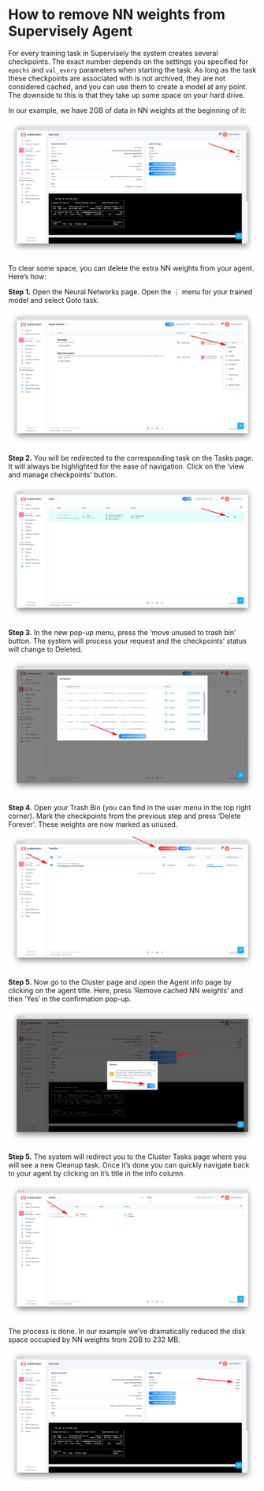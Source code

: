 # How to remove NN weights from Supervisely Agent

For every training task in Supervisely the system creates several checkpoints. The exact number depends on the settings you specified for ```epochs``` and ```val_every``` parameters when starting the task. As long as the task these checkpoints are associated with is not archived, they are not considered cached, and you can use them to create a model at any point. The downside to this is that they take up some space on your hard drive.

In our example, we have 2GB of data in NN weights at the beginning of it:

![](screenshot-app-supervise-ly-nodes-6698-info-1588243901916.png)

To clear some space, you can delete the extra NN weights from your agent. Here’s how:

**Step 1.** Open the Neural Networks page. Open the ⋮ menu for your trained model and select Goto task. 

![](screenshot-app-supervise-ly-models-my-1588242981429.png)

**Step 2.** You will be redirected to the corresponding task on the Tasks page. It will always be highlighted for the ease of navigation. Click on the ‘view and manage checkpoints’ button.

![](screenshot-app-supervise-ly-tasks-1588243211391.png)


**Step 3.** In the new pop-up menu, press the ‘move unused to trash bin’ button. The system will process your request and the checkpoints’ status will change to Deleted.

![](screenshot-app-supervise-ly-tasks-1588243784361.png)

**Step 4.** Open your Trash Bin (you can find in the user menu in the top right corner). Mark the checkpoints from the previous step and press ‘Delete Forever’. These weights are now marked as unused.

![](screenshot-app-supervise-ly-trash-1588244033146.png)

**Step 5.** Now go to the Cluster page and open the Agent info page by clicking on the agent title. Here, press ‘Remove cached NN weights’ and then ‘Yes’ in the confirmation pop-up.

![](screenshot-app-supervise-ly-nodes-6698-info-1588247318043.png)

**Step 5.** The system will redirect you to the Cluster Tasks page where you will see a new Cleanup task. Once it’s done you can quickly navigate back to your agent by clicking on it’s title in the info column.

![](screenshot-app-supervise-ly-nodes-tasks-1588247335378.png)

The process is done. In our example we’ve dramatically reduced the disk space occupied by NN weights from 2GB to 232 MB.

![](screenshot-app-supervise-ly-nodes-6698-info-1588247348721.png)  
